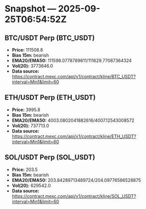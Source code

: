 # Snapshot — 2025-09-25T06:54:52Z

## BTC/USDT Perp (BTC_USDT)
- **Price:** 111508.8
- **Bias 15m:** bearish
- **EMA20/EMA50:** 111598.0778789811/111629.77087364324
- **Vol(20):** 3773646.0
- **Data source:** https://contract.mexc.com/api/v1/contract/kline/BTC_USDT?interval=Min1&limit=60

## ETH/USDT Perp (ETH_USDT)
- **Price:** 3995.8
- **Bias 15m:** bearish
- **EMA20/EMA50:** 4003.0802041882616/4007.12543008572
- **Vol(20):** 737713.0
- **Data source:** https://contract.mexc.com/api/v1/contract/kline/ETH_USDT?interval=Min1&limit=60

## SOL/USDT Perp (SOL_USDT)
- **Price:** 203.5
- **Bias 15m:** bearish
- **EMA20/EMA50:** 203.84289713489724/204.09776586528875
- **Vol(20):** 629542.0
- **Data source:** https://contract.mexc.com/api/v1/contract/kline/SOL_USDT?interval=Min1&limit=60
